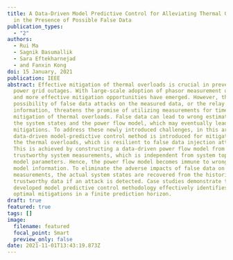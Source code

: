 ```yaml
---
title: A Data-Driven Model Predictive Control for Alleviating Thermal Overloads
  in the Presence of Possible False Data
publication_types:
  - "2"
authors:
  - Rui Ma
  - Sagnik Basumallik
  - Sara Eftekharnejad
  - and Fanxin Kong
doi: 15 January, 2021
publication: IEEE
abstract: Effective mitigation of thermal overloads is crucial in preventing
  power grid outages. With large-scale adoption of phasor measurement units, new
  and more effective mitigation opportunities have emerged. However, the
  possibility of false data attacks on the measured data, or the relay status
  information, threatens the promise of utilizing measurements for timely
  mitigation of thermal overloads. False data can lead to wrong estimation of
  the system states and the power flow model, which may eventually lead to wrong
  mitigations. To address these newly introduced challenges, in this article, a
  data-driven model-predictive control method is introduced for mitigation of
  the thermal overloads, which is resilient to false data injection attacks.
  This is achieved by constructing a data-driven power flow model from the
  trustworthy system measurements, which is independent from system topology and
  model parameters. Hence, the power flow model becomes immune to wrong system
  model information. To eliminate the adverse impacts of false data on the
  measurements, the actual system states are recovered from the historical
  trustworthy data if an attack is detected. Case studies demonstrate that the
  developed model predictive control methodology effectively identifies the
  optimal mitigations in a finite prediction horizon.
draft: true
featured: true
tags: []
image:
  filename: featured
  focal_point: Smart
  preview_only: false
date: 2021-11-01T13:43:19.873Z
---
```

